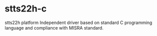 # stts22h-c
stts22h platform Independent driver based on standard C programming language and compliance with MISRA standard.
